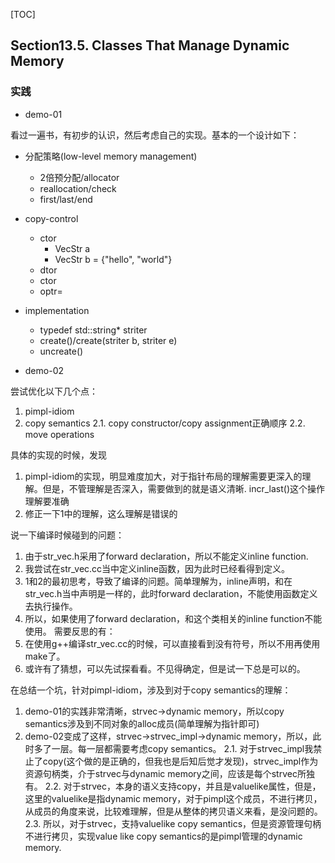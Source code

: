 [TOC]

## Section13.5. Classes That Manage Dynamic Memory

### 实践

- demo-01

看过一遍书，有初步的认识，然后考虑自己的实现。基本的一个设计如下：

- 分配策略(low-level memory management)
  - 2倍预分配/allocator
  - reallocation/check
  - first/last/end
- copy-control
  - ctor
    - VecStr a
    - VecStr b = {"hello", "world"}
  - dtor
  - ctor
  - optr=
- implementation
  - typedef std::string* striter
  - create()/create(striter b, striter e)
  - uncreate()

- demo-02

尝试优化以下几个点：
1. pimpl-idiom
2. copy semantics
2.1. copy constructor/copy assignment正确顺序
2.2. move operations

具体的实现的时候，发现
1. pimpl-idiom的实现，明显难度加大，对于指针布局的理解需要更深入的理解。但是，不管理解是否深入，需要做到的就是语义清晰. incr_last()这个操作理解要准确
2. 修正一下1中的理解，这么理解是错误的

说一下编译时候碰到的问题：
1. 由于str_vec.h采用了forward declaration，所以不能定义inline function.
2. 我尝试在str_vec.cc当中定义inline函数，因为此时已经看得到定义。
3. 1和2的最初思考，导致了编译的问题。简单理解为，inline声明，和在str_vec.h当中声明是一样的，此时forward declaration，不能使用函数定义去执行操作。
4. 所以，如果使用了forward declaration，和这个类相关的inline function不能使用。
需要反思的有：
1. 在使用g++编译str_vec.cc的时候，可以直接看到没有符号，所以不用再使用make了。
2. 或许有了猜想，可以先试探看看。不见得确定，但是试一下总是可以的。

在总结一个坑，针对pimpl-idiom，涉及到对于copy semantics的理解：
1. demo-01的实践非常清晰，strvec->dynamic memory，所以copy semantics涉及到不同对象的alloc成员(简单理解为指针即可)
2. demo-02变成了这样，strvec->strvec_impl->dynamic memory，所以，此时多了一层。每一层都需要考虑copy semantics。
2.1. 对于strvec_impl我禁止了copy(这个做的是正确的，但我也是后知后觉才发现)，strvec_impl作为资源句柄类，介于strvec与dynamic memory之间，应该是每个strvec所独有。
2.2. 对于strvec，本身的语义支持copy，并且是valuelike属性，但是，这里的valuelike是指dynamic memory，对于pimpl这个成员，不进行拷贝，从成员的角度来说，比较难理解，但是从整体的拷贝语义来看，是没问题的。
2.3. 所以，对于strvec，支持valuelike copy semantics，但是资源管理句柄不进行拷贝，实现value like copy semantics的是pimpl管理的dynamic memory.

